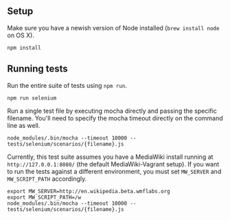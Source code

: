 Setup
-----

Make sure you have a newish version of Node installed
(`brew install node` on OS X).

    npm install

Running tests
-------------

Run the entire suite of tests using `npm run`.

    npm run selenium

Run a single test file by executing mocha directly and passing the specific
filename. You'll need to specify the mocha timeout directly on the command
line as well.

    node_modules/.bin/mocha --timeout 10000 -- tests/selenium/scenarios/{filename}.js

Currently, this test suite assumes you have a MediaWiki install running at
`http://127.0.0.1:8080/` (the default MediaWiki-Vagrant setup). If you want to
run the tests against a different environment, you must set `MW_SERVER` and
`MW_SCRIPT_PATH` accordingly.

    export MW_SERVER=http://en.wikipedia.beta.wmflabs.org
    export MW_SCRIPT_PATH=/w
    node_modules/.bin/mocha --timeout 10000 -- tests/selenium/scenarios/{filename}.js
